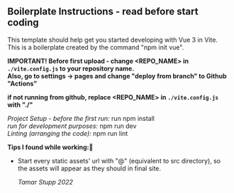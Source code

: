 ## Boilerplate Instructions - read before start coding
This template should help get you started developing with Vue 3 in Vite.  
This is a boilerplate created by the command "npm init vue".

**IMPORTANT! Before first upload - change <REPO_NAME> in `./vite.config.js` to your repository name.**  
**Also, go to settings -> pages and change "deploy from branch" to Github "Actions"** 

  
**if not running from github, replace <REPO_NAME> in `./vite.config.js` with "./"**

*Project Setup - before the first run:* run npm install  
*run for development purposes:* npm run dev  
*Linting (arranging the code):* npm run lint

**Tips I found while working:🤩**
- Start every static assets' url with "@" (equivalent to src directory), so the assets will appear as they should in final site.    
     
     
   *Tamar Stupp 2022*
